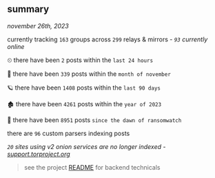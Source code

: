 
## summary
_november 26th, 2023_

currently tracking `163` groups across `299` relays & mirrors - _`93` currently online_

⏲ there have been `2` posts within the `last 24 hours`

🦈 there have been `339` posts within the `month of november`

🪐 there have been `1408` posts within the `last 90 days`

🏚 there have been `4261` posts within the `year of 2023`

🦕 there have been `8951` posts `since the dawn of ransomwatch`

there are `96` custom parsers indexing posts

_`20` sites using v2 onion services are no longer indexed - [support.torproject.org](https://support.torproject.org/onionservices/v2-deprecation/)_

> see the project [README](https://github.com/joshhighet/ransomwatch#ransomwatch--) for backend technicals
